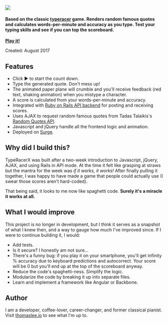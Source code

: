 ![](http://s3.amazonaws.com/thomasleeio/projects/screenshots/000/000/004/medium/typeracerx-logo-posterized.png?1514498205)

#### Based on the classic [typeracer](http://play.typeracer.com/) game. Renders random famous quotes and calculates words-per-minute and accuracy as you type. Test your typing skills and see if you can top the scoreboard.

**[Play it!](http://typeracerx.surge.sh/)**

Created: August 2017

## Features
- Click ► to start the count down.
- Type the generated quote. Don't mess up!
- The animated paper plane will crumble and you'll receive feedback (red text, shaking animation) when you mistype a character.
- A score is calculated from your words-per-minute and accuracy.
- Integrated with [Ruby on Rails API backend](https://github.com/thomasjlee/typeracerx-api) for posting and receiving scores.
- Uses AJAX to request random famous quotes from Tadas Talaikis's [Random Quotes API](https://talaikis.com/random_quotes_api/).
- Javascript and jQuery handle all the frontend logic and animation.
- Deployed on [Surge](http://surge.sh/).

## Why did I build this?
TypeRacerX was built after a two-week introduction to Javascript, jQuery, AJAX, and using Rails in API mode. At the time it felt like grasping at straws but the mantra for the week was *if it works, it works!* After finally pulling it together, I was happy to have made a game that people could actually use (I swear those scores aren't hard-coded).

That being said, it looks to me now like spaghetti code. **Surely it's a miracle it works at all.**

## What I would improve
This project is no longer in development, but I think it serves as a snapshot of what I knew then, and a way to gauge how much I've improved since. If I were to continue building it, I would:

- Add tests.
- Is it secure? I honestly am not sure...
- There's a funny bug: if you play it on your smartphone, you'll get infinity % accuracy due to keyboard predictions and autocorrect. Your score will be 0 but you'll end up at the top of the scoreboard anyway.
- Reduce the code's spaghetti-ness. Simplify the logic.
- Modularize the code by breaking it up into separate files.
- Learn and implement a framework like Angular or Backbone.

## Author
I am a developer, coffee-lover, career-changer, and former classical pianist. Visit [thomaslee.io](http://www.thomaslee.io) to see what I'm up to.
